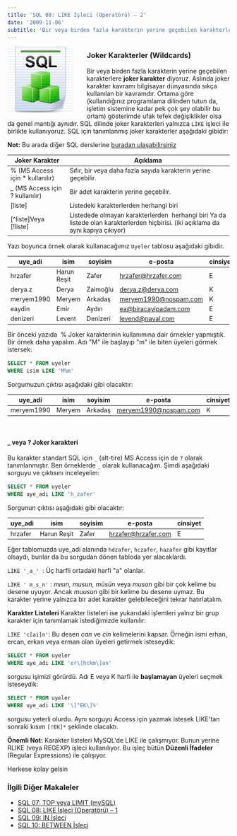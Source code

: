 ```yaml
---
title: 'SQL 08: LIKE İşleci (Operatörü) – 2'
date: '2009-11-06'
subtitle: 'Bir veya birden fazla karakterin yerine geçebilen karakterlere **joker karakter** diyoruz. Aslında joker karakter kavramı bilgisayar dünyasında sıkça kullanılan bir kavramdır.'
---
```


<img align="left" style="margin-right: 30px;margin-bottom: 0px;"  src="img/blog/Schema-SQL1.jpg">

### Joker Karakterler (Wildcards)
Bir veya birden fazla karakterin yerine geçebilen karakterlere **joker karakter** diyoruz. Aslında joker karakter kavramı bilgisayar dünyasında sıkça kullanılan bir kavramdır. Ortama göre  (kullandığınız programlama dilinden tutun da, işletim sistemine kadar pek çok şey olabilir bu ortam) gösterimde ufak tefek değişiklikler olsa da genel mantığı aynıdır. SQL dilinde joker karakterleri yalnızca `LIKE` işleci ile birlikte kullanıyoruz. SQL için tanımlanmış joker karakterler aşağıdaki gibidir:  

**Not:** Bu arada diğer SQL derslerine [buradan ulaşabilirsiniz](/sql-dersleri)

| **Joker Karakter** | **Açıklama** |
| --- | --- |
| % (MS Access için * kullanılır) | Sıfır, bir veya daha fazla sayıda karakterin yerine geçebilir. |
| _ (MS Access için ? kullanılır) | Bir adet karakterin yerine geçebilir. |
| \[liste\] | Listedeki karakterlerden herhangi biri |
| \[^liste\]Veya \[!liste\] | Listedede olmayan karakterlerden  herhangi biri Ya da listede olan karakterlerden hiçbirisi. (iki açıklama da aynı kapıya çıkıyor) |

Yazı boyunca örnek olarak kullanacağımız `Uyeler` tablosu aşağıdaki gibidir.

| uye_adi | isim | soyisim | e-posta | cinsiyet |
| --- | --- | --- | --- | --- |
| hrzafer | Harun Reşit | Zafer | hrzafer@hrzafer.com | E   |
| derya.z | Derya | Zaimoğlu | derya.z@derya.com | K   |
| meryem1990 | Meryem | Arkadaş | meryem1990@nospam.com | K   |
| eaydin | Emir | Aydın | ea@biracayipadam.com | E   |
| denizeri | Levent | Denizeri | levend@naval.com | E   |

Bir önceki yazıda  % Joker karakterinin kullanımına dair örnekler yapmıştık. Bir örnek daha yapalım. Adı "M" ile başlayıp "m" ile biten üyeleri görmek istersek:

```sql
SELECT * FROM uyeler
WHERE isim LIKE 'M%m'
```

Sorgumuzun çıktısı aşağıdaki gibi olacaktır:

| uye_adi | isim | soyisim | e-posta | cinsiyet |
| --- | --- | --- | --- | --- |
| meryem1990 | Meryem | Arkadaş | meryem1990@nospam.com | K   |

<br>

#### _ veya ? Joker karakteri

Bu karakter standart SQL için `_` (alt-tire) MS Access için de `?` olarak tanımlanmıştır. Ben örneklerde `_` olarak kullanacağım. Şimdi aşağıdaki sorguyu ve çıktısını inceleyelim:

```sql
SELECT * FROM uyeler
WHERE uye_adi LIKE 'h_zafer'
```

Sorgunun çıktısı aşağıdaki gibi olacaktır:

| uye_adi | isim | soyisim | e-posta | cinsiyet |
| --- | --- | --- | --- | --- |
| hrzafer | Harun Reşit | Zafer | hrzafer@hrzafer.com | E   |

Eğer tablomuzda uye_adi alanında `hdzafer`, `hczafer`, `hazafer` gibi kayıtlar olsaydı, bunlar da bu sorgudan dönen tabloda yer alacaklardı. 

`LIKE '_a_'`  : Üç harfli ortadaki harfi "a" olanlar. 

`LIKE ' m_s_n'` : _mısın, musun, müsün_ veya _muson_ gibi bir çok kelime bu desene uyuyor. Ancak _muusun_ gibi bir kelime bu desene uymaz. Bu karakter yerine yalnızca bir adet karakter gelebileceğini tekrar hatırlatalım. 

**Karakter Listeleri** Karakter listeleri ise yukarıdaki işlemleri yalnız bir grup karakter için tanımlamak istediğimizde kullanılır: 

`LIKE 'c[ai]n'`: Bu desen _can_ ve _cin_ kelimelerini kapsar. Örneğin ismi erhan, ercan, erkan veya erman olan üyeleri getirmek isteseydik:

```sql
SELECT * FROM uyeler
WHERE uye_adi LIKE 'er\[hckm\]an'
```

sorgusu işimizi görürdü. Adı E veya K harfi ile **başlamayan** üyeleri seçmek isteseydik:

```sql
SELECT * FROM uyeler
WHERE uye_adi LIKE '\[^EK\]%'
```

sorgusu yeterli olurdu. Aynı sorguyu Access için yazmak istesek LIKE'tan sonraki kısım `[!EK]*` şeklinde olacaktı.

**Önemli Not:** Karakter listeleri MySQL'de LIKE ile çalışmıyor. Bunun yerine RLIKE (veya REGEXP) işleci kullanılıyor. Bu işleç bütün **Düzenli İfadeler** (Regular Expressions) ile çalışıyor.

Herkese kolay gelsin

### İlgili Diğer Makaleler

- [SQL 07: TOP veya LIMIT (mySQL)](/sql-07-top-veya-limit-mysql)
- [SQL 08: LIKE İşleci (Operatörü) – 1](/sql-08-like-1)
- [SQL 09: IN İşleci](/sql-09-in-isleci)
- [SQL 10: BETWEEN İşleci](/sql-10-between-isleci)
